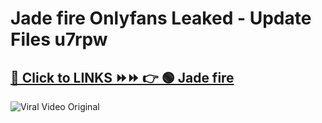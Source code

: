 
 # Jade fire Onlyfans Leaked - Update Files u7rpw

## <h2><a href="https://clipsfans.com/Jade_fire&ref=git">🔗 Click to LINKS ⏩⏩ 👉 🟢 Jade fire </a></h2>

<a href="https://clipsfans.com/Jade_fire&ref=git" rel="nofollow" data-target="animated-image.originalLink"><img src="https://i.ibb.co.com/xMMVF88/686577567.gif" alt="Viral Video Original" style="max-width: 100%; display: inline-block;" data-target="animated-image.originalImage"></a>

